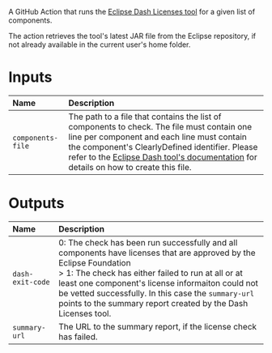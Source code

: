 A GitHub Action that runs the [Eclipse Dash Licenses tool]((https://github.com/eclipse-dash/dash-licenses)) for a given list of components.

The action retrieves the tool's latest JAR file from the Eclipse repository, if not already available in the current user's home folder.

# Inputs

| Name              | Description                                                                                                                                                                                                                                                                                                                                               |
| :---------------- | :-------------------------------------------------------------------------------------------------------------------------------------------------------------------------------------------------------------------------------------------------------------------------------------------------------------------------------------------------------- |
| `components-file` | The path to a file that contains the list of components to check. The file must contain one line per component and each line must contain the component's ClearlyDefined identifier. Please refer to the [Eclipse Dash tool's documentation](https://github.com/eclipse-dash/dash-licenses/blob/master/README.md) for details on how to create this file. |

# Outputs

| Name             | Description                                                                                                                                                                                                                                                                                                                                            |
| :--------------- | :----------------------------------------------------------------------------------------------------------------------------------------------------------------------------------------------------------------------------------------------------------------------------------------------------------------------------------------------------- |
| `dash-exit-code` | 0: The check has been run successfully and all components have licenses that are approved by the Eclipse Foundation<br>> 1: The check has either failed to run at all or at least one component's license informaiton could not be vetted successfully. In this case the `summary-url` points to the summary report created by the Dash Licenses tool. |
| `summary-url`    | The URL to the summary report, if the license check has failed.                                                                                                                                                                                                                                                                                        |
